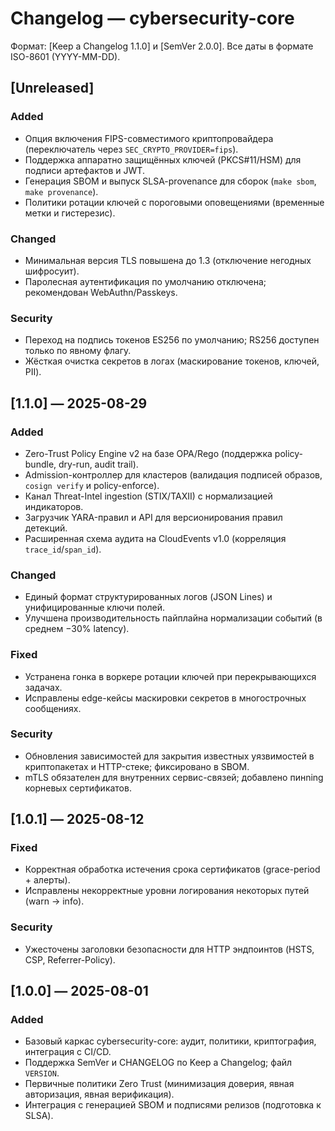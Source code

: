 # Changelog — cybersecurity-core

Формат: [Keep a Changelog 1.1.0] и [SemVer 2.0.0]. Все даты в формате ISO-8601 (YYYY-MM-DD).

## [Unreleased]
### Added
- Опция включения FIPS-совместимого криптопровайдера (переключатель через `SEC_CRYPTO_PROVIDER=fips`).
- Поддержка аппаратно защищённых ключей (PKCS#11/HSM) для подписи артефактов и JWT.
- Генерация SBOM и выпуск SLSA-provenance для сборок (`make sbom`, `make provenance`).
- Политики ротации ключей с пороговыми оповещениями (временные метки и гистерезис).

### Changed
- Минимальная версия TLS повышена до 1.3 (отключение негодных шифросуит).
- Паролесная аутентификация по умолчанию отключена; рекомендован WebAuthn/Passkeys.

### Security
- Переход на подпись токенов ES256 по умолчанию; RS256 доступен только по явному флагу.
- Жёсткая очистка секретов в логах (маскирование токенов, ключей, PII).

## [1.1.0] — 2025-08-29
### Added
- Zero-Trust Policy Engine v2 на базе OPA/Rego (поддержка policy-bundle, dry-run, audit trail).
- Admission-контроллер для кластеров (валидация подписей образов, `cosign verify` и policy-enforce).
- Канал Threat-Intel ingestion (STIX/TAXII) с нормализацией индикаторов.
- Загрузчик YARA-правил и API для версионирования правил детекций.
- Расширенная схема аудита на CloudEvents v1.0 (корреляция `trace_id`/`span_id`).

### Changed
- Единый формат структурированных логов (JSON Lines) и унифицированные ключи полей.
- Улучшена производительность пайплайна нормализации событий (в среднем −30% latency).

### Fixed
- Устранена гонка в воркере ротации ключей при перекрывающихся задачах.
- Исправлены edge-кейсы маскировки секретов в многострочных сообщениях.

### Security
- Обновления зависимостей для закрытия известных уязвимостей в криптопакетах и HTTP-стеке; фиксировано в SBOM.
- mTLS обязателен для внутренних сервис-связей; добавлено пинning корневых сертификатов.

## [1.0.1] — 2025-08-12
### Fixed
- Корректная обработка истечения срока сертификатов (grace-period + алерты).
- Исправлены некорректные уровни логирования некоторых путей (warn → info).

### Security
- Ужесточены заголовки безопасности для HTTP эндпоинтов (HSTS, CSP, Referrer-Policy).

## [1.0.0] — 2025-08-01
### Added
- Базовый каркас cybersecurity-core: аудит, политики, криптография, интеграция с CI/CD.
- Поддержка SemVer и CHANGELOG по Keep a Changelog; файл `VERSION`.
- Первичные политики Zero Trust (минимизация доверия, явная авторизация, явная верификация).
- Интеграция с генерацией SBOM и подписями релизов (подготовка к SLSA).

